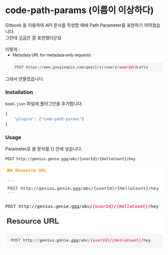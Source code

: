 # code-path-params (이름이 이상하다)

Gitbook 을 이용하여 API 문서를 작성할 때에 Path Parameter를 표현하기 어려웠습니다.<br/>
그런데 [구글](https://developers.google.com/gmail/api/v1/reference/users/drafts/create)은 잘 표현했더군요<br/><br/>
이렇게 : <br/>![alt text](https://github.com/KimGenius/code-path-params/blob/master/imgs/google_screenshot.png)<br/>
그래서 만들었습니다.

### Installation

`book.json` 파일에 플러그인을 추가합니다.

```js
{
    "plugins": ["code-path-params"]
}
```

### Usage
Parameter로 쓸 문자를 {} 안에 넣습니다.
```md
POST http://genius.genie.ggg/abc/{userId}/{HelloCount}/hey
```

![alt text](https://github.com/KimGenius/code-path-params/blob/master/imgs/ex_screenshot.png)

<pre><span>POST http://genius.genie.ggg/abc/<var><span style="color:#ec407a;font-weight:bold;font-style:italic;">{userId}</span></var>/<var><span style="color:#ec407a;font-weight:bold;font-style:italic;">{HelloCount}</span></var>/hey</span></pre>

![alt text](https://github.com/KimGenius/code-path-params/blob/master/imgs/result_screenshot.png)
